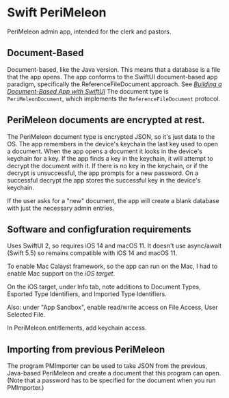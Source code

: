 # Swift PeriMeleon
PeriMeleon admin app, intended for the clerk and pastors. 

## Document-Based
Document-based, like the Java version.
This means that a database is a file that the app opens.
The app conforms to the SwiftUI document-based app paradigm,
specifically the ReferenceFileDocument approach.
See [*Building a Document-Based App with SwiftUI*](https://developer.apple.com/documentation/swiftui/building_a_document-based_app_with_swiftui)
The document type is `PeriMeleonDocument`, which implements the `ReferenceFileDocument` protocol.

## PeriMeleon documents are encrypted at rest.
The PeriMeleon document type is encrypted JSON, so it's just data to the OS.
The app remembers in the device's keychain the last key used to open a document.
When the app opens a document it looks in the device's keychain for a key.
If the app finds a key in the keychain, it will attempt to decrypt the document with it.
If there is no key in the keychain, or if the decrypt is unsuccessful, the app
prompts for a new password.
On a successful decrypt the app stores the successful key in the device's keychain.

If the user asks for a "new" document, the app will create a blank database with
just the necessary admin entries.

## Software and configfuration requirements
Uses SwiftUI 2, so requires iOS 14 and macOS 11.
It doesn't use async/await (Swift 5.5) so remains compatible with iOS 14 and macOS 11.

To enable Mac Calayst framework, so the app can run on the Mac,
I had to enable Mac support on the *iOS target*.

On the iOS target, under Info tab, note additions to Document Types, Esported Type Identifiers, and Imported Type Identifiers.

Also: under "App Sandbox", enable read/write access on File Access,
User Selected File.

In PeriMeleon.entitlements, add keychain access.

## Importing from previous PeriMeleon
The program PMImporter can be used to take JSON from the previous, Java-based PeriMeleon
and create a document that this program can open.
(Note that a password has to be specified for the document when you run PMImporter.)
